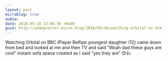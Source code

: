 ```yaml
---
layout: post
microblog: true
audio: 
date: 2018-05-28 23:08:56 +0100
guid: http://adamprocter.micro.blog/2018/05/28/watching-orbital-on.html
---
```

Watching Orbital on BBC iPlayer Belfast youngest daughter (12) came down from bed and looked at me and then TV and said “Woah dad these guys are cool” instant sofa space created as I said “yes they are” 😊👍
